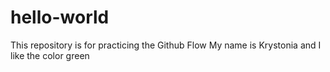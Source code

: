  # hello-world
This repository is for practicing the Github Flow 
My name is Krystonia and I like the color green
